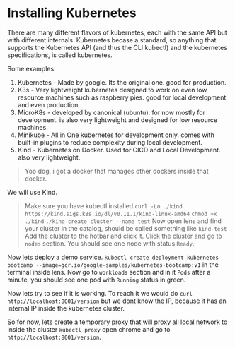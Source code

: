 # Installing Kubernetes
There are many different flavors of kubernetes, each with the same API but with different internals.
Kubernetes becase a standard, so anything that supports the Kubernetes API (and thus the CLI kubectl) and the kubernetes specifications, is called kubernetes.

Some examples:
1. Kubernetes - Made by google. Its the original one. good for production.
1. K3s - Very lightweight kubernetes designed to work on even low resource machines such as raspberry pies. good for local development and even production.
1. MicroK8s - developed by canonical (ubuntu). for now mostly for development. is also very lightweight and designed for low resource machines.
1. Minikube - All in One kubernetes for development only. comes with built-in plugins to reduce complexity during local development.
1. Kind - Kubernetes on Docker. Used for CICD and Local Development. also very lightweight.
> Yoo dog, i got a docker that manages other dockers inside that docker.


We will use Kind.
>Make sure you have kubectl installed
```curl -Lo ./kind https://kind.sigs.k8s.io/dl/v0.11.1/kind-linux-amd64```
```chmod +x ./kind```
```./kind create cluster --name test```
Now open lens and find your cluster in the catalog, should be called something like ```kind-test```
Add the cluster to the hotbar and click it.
Click the cluster and go to ```nodes``` section. You should see one node with status ```Ready```.

Now lets deploy a demo service.
```kubectl create deployment kubernetes-bootcamp --image=gcr.io/google-samples/kubernetes-bootcamp:v1``` in the terminal inside lens.
Now go to ```workloads``` section and in it ```Pods```
after a minute, you should see one pod with ```Running``` status in green.

Now lets try to see if it is working.
To reach it we would do ```curl http://localhost:8001/version``` but we dont know the IP, because it has an internal IP inside the kubernetes cluster.

So for now, lets create a temporary proxy that will proxy all local network to inside the cluster
```kubectl proxy```
open chrome and go to ```http://localhost:8001/version```.
